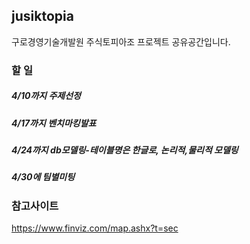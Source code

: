 ## jusiktopia
구로경영기술개발원 주식토피아조 프로젝트 공유공간입니다.


### 할 일 
##### 4/10까지 주제선정

##### 4/17까지 벤치마킹발표

##### 4/24까지 db모델링-테이블명은 한글로, 논리적,물리적 모델링

##### 4/30에 팀별미팅










### 참고사이트
https://www.finviz.com/map.ashx?t=sec
